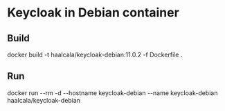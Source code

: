 # Keycloak in Debian container

## Build

  docker build -t haalcala/keycloak-debian:11.0.2 -f Dockerfile .

## Run

  docker run --rm -d --hostname keycloak-debian --name keycloak-debian haalcala/keycloak-debian
